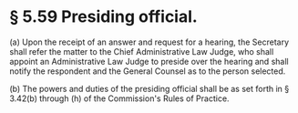 # § 5.59   Presiding official.

(a) Upon the receipt of an answer and request for a hearing, the Secretary shall refer the matter to the Chief Administrative Law Judge, who shall appoint an Administrative Law Judge to preside over the hearing and shall notify the respondent and the General Counsel as to the person selected.


(b) The powers and duties of the presiding official shall be as set forth in § 3.42(b) through (h) of the Commission's Rules of Practice.




